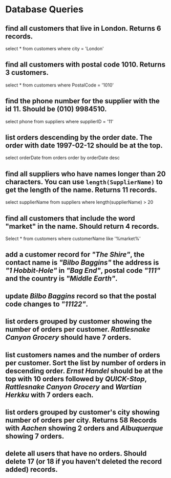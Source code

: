 # Database Queries

## find all customers that live in London. Returns 6 records.
select * from customers where city = 'London'

## find all customers with postal code 1010. Returns 3 customers.
select * from customers where PostalCode = '1010'

## find the phone number for the supplier with the id 11. Should be (010) 9984510.
select phone from suppliers where supplierID = '11'

## list orders descending by the order date. The order with date 1997-02-12 should be at the top.
select orderDate from orders order by orderDate desc

## find all suppliers who have names longer than 20 characters. You can use `length(SupplierName)` to get the length of the name. Returns 11 records.
select supplierName from suppliers where length(supplierName) > 20

## find all customers that include the word "market" in the name. Should return 4 records.
Select * from customers where customerName like '%market%'

## add a customer record for _"The Shire"_, the contact name is _"Bilbo Baggins"_ the address is _"1 Hobbit-Hole"_ in _"Bag End"_, postal code _"111"_ and the country is _"Middle Earth"_.

## update _Bilbo Baggins_ record so that the postal code changes to _"11122"_.

## list orders grouped by customer showing the number of orders per customer. _Rattlesnake Canyon Grocery_ should have 7 orders.

## list customers names and the number of orders per customer. Sort the list by number of orders in descending order. _Ernst Handel_ should be at the top with 10 orders followed by _QUICK-Stop_, _Rattlesnake Canyon Grocery_ and _Wartian Herkku_ with 7 orders each.

## list orders grouped by customer's city showing number of orders per city. Returns 58 Records with _Aachen_ showing 2 orders and _Albuquerque_ showing 7 orders.

## delete all users that have no orders. Should delete 17 (or 18 if you haven't deleted the record added) records.
